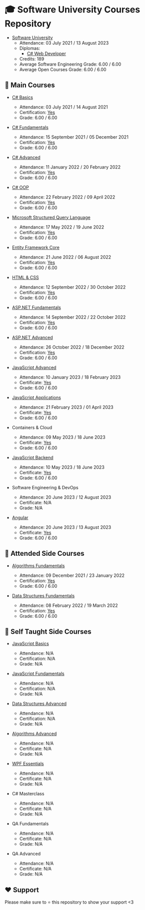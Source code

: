 # :mortar_board: Software University Courses Repository

- [Software University](https://softuni.bg/)
  - Attendance: 03 July 2021 / 13 August 2023
  - Diplomas:
    - [C# Web Developer](https://softuni.bg/certificates/details/169762/a94c5837)
  - Credits: 189
  - Average Software Engineering Grade: 6.00 / 6.00
  - Average Open Courses Grade: 6.00 / 6.00

## :orange_book: Main Courses

- [C# Basics](https://github.com/vassdeniss/software-university-courses/tree/master/csharp-basics)

  - Attendance: 03 July 2021 / 14 August 2021
  - Certification: [Yes](https://softuni.bg/certificates/details/112260/58fd4d38)
  - Grade: 6.00 / 6.00

- [C# Fundamentals](https://github.com/vassdeniss/software-university-courses/tree/master/csharp-fundamentals)

  - Attendance: 15 September 2021 / 05 December 2021
  - Certification: [Yes](https://softuni.bg/certificates/details/119944/4c692338)
  - Grade: 6.00 / 6.00

- [C# Advanced](https://github.com/vassdeniss/software-university-courses/tree/master/csharp-advanced)

  - Attendance: 11 January 2022 / 20 February 2022
  - Certification: [Yes](https://softuni.bg/certificates/details/123677/93a93ca5)
  - Grade: 6.00 / 6.00

- [C# OOP](https://github.com/vassdeniss/software-university-courses/tree/master/csharp-oop)

  - Attendance: 22 February 2022 / 09 April 2022
  - Certification: [Yes](https://softuni.bg/certificates/details/131010/c54612b6)
  - Grade: 6.00 / 6.00

- [Microsoft Structured Query Language](https://github.com/vassdeniss/software-university-courses/tree/master/mssql)

  - Attendance: 17 May 2022 / 19 June 2022
  - Certification: [Yes](https://softuni.bg/certificates/details/134968/6699df29)
  - Grade: 6.00 / 6.00

- [Entity Framework Core](https://github.com/vassdeniss/software-university-courses/tree/master/ef-core)

  - Attendance: 21 June 2022 / 06 August 2022
  - Certification: [Yes](https://softuni.bg/certificates/details/138414/5c455176)
  - Grade: 6.00 / 6.00

- [HTML & CSS](https://github.com/vassdeniss/software-university-courses/tree/master/html-css)

  - Attendance: 12 September 2022 / 30 October 2022
  - Certification: [Yes](https://softuni.bg/certificates/details/147271/0a157bca)
  - Grade: 6.00 / 6.00

- [ASP.NET Fundamentals](https://github.com/vassdeniss/software-university-courses/tree/master/asp-net-fundamentals)

  - Attendance: 14 September 2022 / 22 October 2022
  - Certification: [Yes](https://softuni.bg/certificates/details/146678/1324fd9c)
  - Grade: 6.00 / 6.00

- [ASP.NET Advanced](https://github.com/vassdeniss/EasyRank-Web-App)

  - Attendance: 26 October 2022 / 18 December 2022
  - Certification: [Yes](https://softuni.bg/certificates/details/152385/e664ef46)
  - Grade: 6.00 / 6.00

- [JavaScript Advanced](https://github.com/vassdeniss/software-university-courses/tree/master/js-advanced)

  - Attendance: 10 January 2023 / 18 February 2023
  - Certificate: [Yes](https://softuni.bg/certificates/details/160237/ba61796f)
  - Grade: 6.00 / 6.00

- [JavaScript Applications](https://github.com/vassdeniss/software-university-courses/tree/master/js-apps)

  - Attendance: 21 February 2023 / 01 April 2023
  - Certificate: [Yes](https://softuni.bg/certificates/details/167850/a1b73bb2)
  - Grade: 6.00 / 6.00

- Containers & Cloud

  - Attendance: 09 May 2023 / 18 June 2023
  - Certificate: [Yes](https://softuni.bg/certificates/details/174382/3d8404f6)
  - Grade: 6.00 / 6.00

- [JavaScript Backend](https://github.com/vassdeniss/software-university-courses/tree/master/js-backend)

  - Attendance: 10 May 2023 / 18 June 2023
  - Certificate: [Yes](https://softuni.bg/certificates/details/182064/30bd9555)
  - Grade: 6.00 / 6.00

- Software Engineering & DevOps

  - Attendance: 20 June 2023 / 12 August 2023
  - Certificate: N/A
  - Grade: N/A

- [Angular](https://github.com/vassdeniss/Legoview-Angular)

  - Attendance: 20 June 2023 / 13 August 2023
  - Certificate: [Yes](https://softuni.bg/certificates/details/182933/897ddf29)
  - Grade: 6.00 / 6.00

## :green_book: Attended Side Courses

- [Algorithms Fundamentals](https://github.com/vassdeniss/software-university-courses/tree/master/csharp-algorithms-fundamentals)

  - Attendance: 09 December 2021 / 23 January 2022
  - Certification: [Yes](https://softuni.bg/certificates/details/123073/ced81e47)
  - Grade: 6.00 / 6.00

- [Data Structures Fundamentals](https://github.com/vassdeniss/software-university-courses/tree/master/csharp-data-structures-fundamentals)
  - Attendance: 08 February 2022 / 19 March 2022
  - Certification: [Yes](https://softuni.bg/certificates/details/127938/164b87e7)
  - Grade: 6.00 / 6.00

## :closed_book: Self Taught Side Courses

- [JavaScript Basics](https://github.com/vassdeniss/software-university-courses/tree/master/js-basics)

  - Attendance: N/A
  - Certification: N/A
  - Grade: N/A

- [JavaScript Fundamentals](https://github.com/vassdeniss/software-university-courses/tree/master/js-fundamentals)

  - Attendance: N/A
  - Certification: N/A
  - Grade: N/A

- [Data Structures Advanced](https://github.com/vassdeniss/software-university-courses/tree/master/csharp-data-structures-advanced)

  - Attendance: N/A
  - Certification: N/A
  - Grade: N/A

- [Algorithms Advanced](https://github.com/vassdeniss/software-university-courses/tree/master/csharp-algorithms-advanced)

  - Attendance: N/A
  - Certificate: N/A
  - Grade: N/A

- [WPF Essentials](https://github.com/vassdeniss/Chess-Engine-Wpf)

  - Attendance: N/A
  - Certificate: N/A
  - Grade: N/A

- C# Masterclass

  - Attendance: N/A
  - Certificate: N/A
  - Grade: N/A

- QA Fundamentals

  - Attendance: N/A
  - Certificate: N/A
  - Grade: N/A

- QA Advanced

  - Attendance: N/A
  - Certificate: N/A
  - Grade: N/A

## :heart: Support

Please make sure to :star: this repository to show your support <3
